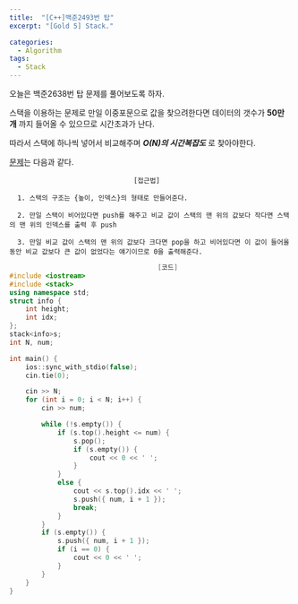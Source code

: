 ```yaml
---
title:  "[C++]백준2493번 탑"
excerpt: "[Gold 5] Stack."

categories:
  - Algorithm
tags:
  - Stack
---
```

오늘은 백준2638번 탑 문제를 풀어보도록 하자.

스택을 이용하는 문제로 만일 이중포문으로 값을 찾으려한다면 데이터의 갯수가 __50만개__ 까지 들어올 수 있으므로 시간초과가 난다.

따라서 스택에 하나씩 넣어서 비교해주며 ___O(N)의 시간복잡도___ 로 찾아야한다.

[문제](https://www.acmicpc.net/problem/2493)는 다음과 같다.


                                   [접근법]

      1. 스택의 구조는 {높이, 인덱스}의 형태로 만들어준다.

      2. 만일 스택이 비어있다면 push를 해주고 비교 값이 스택의 맨 위의 값보다 작다면 스택의 맨 위의 인덱스를 출력 후 push
      
      3. 만일 비교 값이 스택의 맨 위의 값보다 크다면 pop을 하고 비어있다면 이 값이 들어올 동안 비교 값보다 큰 값이 없었다는 얘기이므로 0을 출력해준다.
      

```c++
                                     [코드]
#include <iostream>
#include <stack>
using namespace std;
struct info {
	int height;
	int idx;
};
stack<info>s;
int N, num;

int main() {
	ios::sync_with_stdio(false);
	cin.tie(0);

	cin >> N;
	for (int i = 0; i < N; i++) {
		cin >> num;

		while (!s.empty()) {
			if (s.top().height <= num) {
				s.pop();
				if (s.empty()) {
					cout << 0 << ' ';
				}
			}
			else {
				cout << s.top().idx << ' ';
				s.push({ num, i + 1 });
				break;
			}
		}
		if (s.empty()) {
			s.push({ num, i + 1 });
			if (i == 0) {
				cout << 0 << ' ';
			}
		}
	}
}
```
